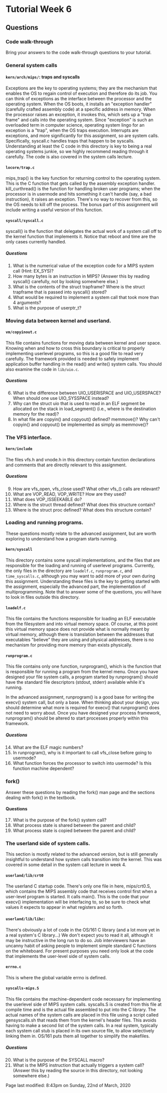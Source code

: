 # Tutorial Week 6

## Questions

### Code walk-through

Bring your answers to the code walk-through questions to your tutorial.

### General system calls

#### `kern/arch/mips/`: traps and syscalls

Exceptions are the key to operating systems; they are the mechanism that enables the OS to regain control of execution and therefore do its job. You can think of exceptions as the interface between the processor and the operating system. When the OS boots, it installs an "exception handler" (carefully crafted assembly code) at a specific address in memory. When the processor raises an exception, it invokes this, which sets up a "trap frame" and calls into the operating system. Since "exception" is such an overloaded term in computer science, operating system lingo for an exception is a "trap", when the OS traps execution. Interrupts are exceptions, and more significantly for this assignment, so are system calls. Specifically, syscall.c handles traps that happen to be syscalls. Understanding at least the C code in this directory is key to being a real operating systems junkie, so we highly recommend reading through it carefully. The code is also covered in the system calls lecture.

#### `locore/trap.c`

mips_trap() is the key function for returning control to the operating system. This is the C function that gets called by the assembly exception handler. kill_curthread() is the function for handling broken user programs; when the processor is in usermode and hits something it can't handle (say, a bad instruction), it raises an exception. There's no way to recover from this, so the OS needs to kill off the process. The bonus part of this assignment will include writing a useful version of this function.

#### `syscall/syscall.c`

syscall() is the function that delegates the actual work of a system call off to the kernel function that implements it. Notice that reboot and time are the only cases currently handled.

##### Questions

1. What is the numerical value of the exception code for a MIPS system call (Hint: EX_SYS)?
2. How many bytes is an instruction in MIPS? (Answer this by reading syscall() carefully, not by looking somewhere else.)
3. What is the contents of the struct trapframe? Where is the struct trapframe that is passed into syscall() stored?
4. What would be required to implement a system call that took more than 4 arguments?
5. What is the purpose of userptr_t?

### Moving data between kernel and userland.

#### `vm/copyinout.c`

This file contains functions for moving data between kernel and user space. Knowing when and how to cross this boundary is critical to properly implementing userlevel programs, so this is a good file to read very carefully. The framework provided is needed to safely implement application buffer handling in the read() and write() system calls. You should also examine the code in `lib/uio.c`.

##### Questions

6. What is the difference between UIO_USERISPACE and UIO_USERSPACE? When should one use UIO_SYSSPACE instead?
7. Why can the struct uio that is used to read in an ELF segment be allocated on the stack in load_segment() (i.e., where is the destination memory for the read)?
8. In what file are copyin() and copyout() defined? memmove()? Why can't copyin() and copyout() be implemented as simply as memmove()?

### The VFS interface.

#### `kern/include`

The files vfs.h and vnode.h in this directory contain function declarations and comments that are directly relevant to this assignment.

##### Questions

9. How are vfs_open, vfs_close used? What other vfs_() calls are relevant?
10. What are VOP_READ, VOP_WRITE? How are they used?
11. What does VOP_ISSEEKABLE do?
12. Where is the struct thread defined? What does this structure contain?
13. Where is the struct proc defined? What does this structure contain?

### Loading and running programs.

These questions mostly relate to the advanced assignment, but are worth exploring to understand how a program starts running.

#### `kern/syscall`

This directory contains some syscall implementations, and the files that are responsible for the loading and running of userlevel programs. Currently, the only files in the directory are `loadelf.c`, `runprogram.c`, and `time_syscalls.c`, although you may want to add more of your own during this assignment. Understanding these files is the key to getting started with the assignment, especially the advanced part, the implementation of multiprogramming. Note that to answer some of the questions, you will have to look in files outside this directory.

#### `loadelf.c`

This file contains the functions responsible for loading an ELF executable from the filesystem and into virtual memory space. Of course, at this point this virtual memory space does not provide what is normally meant by virtual memory, although there is translation between the addresses that executables "believe" they are using and physical addresses, there is no mechanism for providing more memory than exists physically.

#### `runprogram.c`

This file contains only one function, runprogram(), which is the function that is responsible for running a program from the kernel menu. Once you have designed your file system calls, a program started by runprogram() should have the standard file descriptors (stdout, stderr) available while it's running.

In the advanced assignment, runprogram() is a good base for writing the execv() system call, but only a base. When thinking about your design, you should determine what more is required for execv() that runprogram() does not need to worry about. Once you have designed your process framework, runprogram() should be altered to start processes properly within this framework.

##### Questions

14. What are the ELF magic numbers?
15. In runprogram(), why is it important to call vfs_close before going to usermode?
16. What function forces the processor to switch into usermode? Is this function machine dependent?

### fork()

Answer these questions by reading the fork() man page and the sections dealing with fork() in the textbook.

#### Questions

17. What is the purpose of the fork() system call?
18. What process state is shared between the parent and child?
19. What process state is copied between the parent and child?

### The userland side of system calls.

This section is mostly related to the advanced version, but is still generally insightful to understand how system calls transition into the kernel. This was covered in some detail in the system call lecture in week 4.

#### `userland/lib/crt0`

The userland C startup code. There's only one file in here, mips/crt0.S, which contains the MIPS assembly code that receives control first when a user-level program is started. It calls main(). This is the code that your execv() implementation will be interfacing to, so be sure to check what values it expects to appear in what registers and so forth.

#### `userland/lib/libc`:

There's obviously a lot of code in the OS/161 C library (and a lot more yet in a real system's C library...) We don't expect you to read it all, although it may be instructive in the long run to do so. Job interviewers have an uncanny habit of asking people to implement simple standard C functions on the whiteboard. For present purposes you need only look at the code that implements the user-level side of system calls.

#### `errno.c`

This is where the global variable errno is defined.

#### `syscalls-mips.S`

This file contains the machine-dependent code necessary for implementing the userlevel side of MIPS system calls. syscalls.S is created from this file at compile time and is the actual file assembled to put into the C library. The actual names of the system calls are placed in this file using a script called gensyscalls.sh that reads them from the kernel's header files. This avoids having to make a second list of the system calls. In a real system, typically each system call stub is placed in its own source file, to allow selectively linking them in. OS/161 puts them all together to simplify the makefiles.

##### Questions

20. What is the purpose of the SYSCALL macro?
21. What is the MIPS instruction that actually triggers a system call? (Answer this by reading the source in this directory, not looking somewhere else.)

Page last modified: 8:43pm on Sunday, 22nd of March, 2020